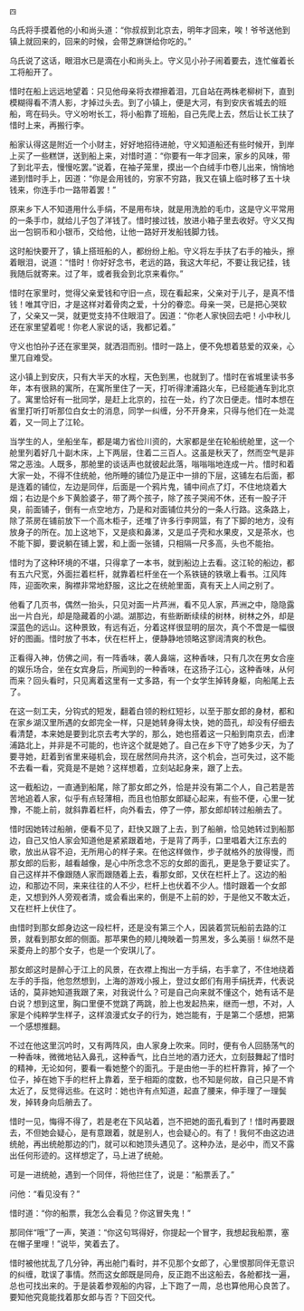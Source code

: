     四 

   乌氏将手摸着他的小和尚头道：“你叔叔到北京去，明年才回来，唉！爷爷送他到镇上就回来的，回来的时候，会带芝麻饼给你吃的。”

   乌氏说了这话，眼泪水已是滴在小和尚头上。守义见小孙子闹着要去，连忙催着长工将船开了。

   惜时在船上远远地望着：只见他母亲将衣襟擦着泪，兀自站在两株老柳树下，直到模糊得看不清人影，才掉过头去。到了小镇上，便是大河，有到安庆省城去的班船，弯在码头。守义吩咐长工，将小船靠了班船，自己先爬上去，然后让长工扶了惜时上来，再搬行李。

   船家认得这是附近一个小财主，好好地招待进舱，守义知道船还有些时候开，到岸上买了一些糕饼，送到船上来，对惜时道：“你要有一年才回来，家乡的风味，带了到北平去，慢慢吃罢。”说着，在袖子笼里，摸出一个白绒手巾卷儿出来，悄悄地递到惜时手上，因道：“你是会用钱的，穷家不穷路，我又在镇上临时移了五十块钱来，你连手巾一路带着罢！”

   原来乡下人不知道用什么手绢，不是用布块，就是用洗脸的毛巾，这是守义平常用的一条手巾，就给儿子包了洋钱了。惜时接过钱，放进小箱子里去收好。守义又掏出一包铜币和小银币，交给他，让他一路好开发船钱脚力钱。

   这时船快要开了，镇上搭班船的人，都纷纷上船。守义将左手扶了右手的袖头，擦着眼泪，说道：“惜时！你好好念书，老远的路，我这大年纪，不要让我记挂，钱我随后就寄来。过了年，或者我会到北京来看你。”

   惜时在家里时，觉得父亲爱钱和守旧一点，现在看起来，父亲对于儿子，是真不惜钱！唯其守旧，才是这样对着骨肉之爱，十分的眷恋。母亲一哭，已是把心哭软了，父亲又一哭，就更觉支持不住眼泪了。因道：“你老人家快回去吧！小中秋儿还在家里望着呢！你老人家说的话，我都记着。”

   守义也怕孙子还在家里哭，就洒泪而别。惜时一路上，便不免想着慈爱的双亲，心里兀自难受。

   这小镇上到安庆，只有大半天的水程，天色到黑，也就到了。惜时在省城里读书多年，本有很熟的寓所，在寓所里住了一天，打听得津浦路火车，已经能通车到北京了。寓里恰好有一批同学，是赶上北京的，拉在一处，约了次日便走。惜时本想在省里打听打听那位白女士的消息，同学一纠缠，分不开身来，只得与他们在一处混着，又一同上了江轮。

   当学生的人，坐船坐车，都是竭力省俭川资的，大家都是坐在轮船统舱里，这一个舱里列着好几十副木床，上下两层，住着二三百人。这虽是秋天了，然而空气是非常之恶浊。人既多，那舱里的谈话声也就彼起此落，嗡嗡嗡地连成一片。惜时和着大家一处，不得不住统舱，他所睡的铺位乃是正中一排的下层，这铺左右后面，都是连着的铺位，左边是同伴，后面是一个鸦片鬼，铺中间点了灯，不住地烧着大烟；右边是个乡下黄脸婆子，带了两个孩子，除了孩子哭闹不休，还有一股子汗臭，前面铺子，倒有一点空地方，乃是和对面铺位共分的一条人行路。这条路上，除了茶房在铺前放下一个高木柜子，还堆了许多行李网篮，有了下脚的地方，没有放身子的所在。加上这地下，又是痰和鼻涕，又是瓜子壳和水果皮，又是茶水，也不能下脚，要说躺在铺上罢，和上面一张铺，只相隔一尺多高，头也不能抬。

   惜时为了这种环境的不堪，只得拿了一本书，就到船边上去看。这江轮的船边，都有五六尺宽，外面拦着栏杆，就靠着栏杆坐在一个系铁链的铁墩上看书。江风阵阵，迎面吹来，胸襟非常地舒服，这比之在统舱里面，真有天上人间之别了。

   他看了几页书，偶然一抬头，只见对面一片芦洲，看不见人家，芦洲之中，隐隐露出一片白光，却是隐藏着的小湖。湖那边，有些断断续续的树林，树林之外，却是深蓝色的远山。这种景致，有远有近，分着这样很显明的层次，真个不啻是一幅很好的图画。惜时放了书本，伏在栏杆上，便静静地领略这寥阔清爽的秋色。

   正看得入神，仿佛之间，有一阵香味，袭人鼻端，这种香味，只有几次在男女合座的娱乐场合，坐在女宾身后，所闻到的一种香味，在这扬子江心，这种香味，从何而来？回头看时，只见离着这里有一丈多路，有一个女学生掉转身躯，向船尾上去了。

   在这一刻工夫，分钩式的短发，翻着白领的粉红短衫，以至于那女郎的身材，都和在家乡湖汉里所遇的女郎完全一样，只是她转身得太快，她的茴孔，却没有仔细去看清楚，本来她是要到北京去考大学的，那么，她也搭着这一只船到南京去，卣津浦路北上，并非是不可能的，也许这个就是她了。自己在乡下守了她多少天，为了要寻她，赶着到省里来碰机会，现在居然同舟共济，这个机会，岂可失过，这不能不去看一看，究竟是不是她？这样想着，立刻站起身来，跟了上去。

   这一截船边，一直通到船尾，除了那女郎之外，恰是并没有第二个人，自己若是苦苦地追着人家，似乎有点轻薄相，而且也怕那女郎疑心起来，有些不便，心里一犹豫，不能上前，就斜靠着栏杆，向外看去，停了一停，那女郎却转过船艄去了。

   惜时因她转过船艄，便看不见了，赶快又跟了上去，到了船艄，恰见她转过到船那边，自己又怕人家会知道他是紧紧跟着地，于是背了两手，口里唱着大江东去的歌，放出从容不迫，无所用心的样子来。在他这样做作，步子就格外的放得慢，而那女郎的后影，越看越像，是心中所念念不忘的女郎的面孔，更是急于要证实了。自己这样并不像跟随人家而跟随着上去，看那女郎，又伏在栏杆上了。这边的船边，和那边不同，来来往往的人不少，栏杆上也伏着不少人。惜时跟着一个女郎走，又想到外人旁观者清，或会看出来的，倒是不上前的妙，于是他又不敢太近，又在栏杆上伏住了。

   由惜时到那女郎身边这一段栏杆，还是没有第三个人，因装着赏玩船前去路的江景，就看到那女郎的侧面。那苹果色的颊儿掩映着一剪黑发，多么美丽！纵然不是采菱舟上的那个女子，也是一个安琪儿了。

   那女郎这时是醉心于江上的风景，在衣襟上掏出一方手绢，右手拿了，不住地绕着左手的手指，他忽然想到，上海的游戏小报上，登过女郎们有用手绢抚弄，代表说话的，莫非她知道我跟了来，对我说什么？可是自己向来就不懂这个，她有话不是白说？想到这里，胸口里便不觉跳了两跳，脸上也发起热来，继而一想，不对，人家是个纯粹学生样子，这样浪漫式女子的行为，她岂能有，于是第二个感想，把第一个感想推翻。

   不过在他这里沉吟时，又有两阵风，由人家身上吹来。同时，便有令人回肠荡气的一种香味，微微地钻入鼻孔，这种香气，比白兰地的酒力还大，立刻鼓舞起了惜时的精神，无论如何，要看一看她整个的面孔。于是由他一手的栏杆靠背，掉了一个位子，掉在她下手的栏杆上靠着，至于相距的度数，也不知是何故，自己只是不肯太近了，反觉得远些。在这时：她也许有点知道，起直了腰来，伸手理了一理鬓发，掉转身向后艄去了。

   惜时一见，悔得不得了，若是老在下风站着，岂不把她的面孔看到了！惜时再要跟去，不但她会疑心，是有意跟着，就是别人，也会疑心的。有了！我何不由这边进统舱，再出统舱那边的门，就可以和她顶头遇见了。这种办法，是必中，而又不露出任何形迹的。这样想定了，马上进了统舱。

   可是一进统舱，遇到一个同伴，将他拦住了，说是：“船票丢了。”

   问他：“看见没有？”

   惜时道：“你的船票，我怎么会看见？你这冒失鬼！”

   那同伴“哦”了一声，笑道：“你这句骂得好，你提起一个冒字，我想起我船票，塞在帽子里哩！”说毕，笑着去了。

   惜时被他扰乱了几分钟，再出舱门看时，并不见那个女郎了，心里恨那同伴无意识的纠缠，耽误了事情。然而这女郎既是同舟，反正跑不出这船去，各舱都找一遍，总也可找出来的。于是装着参观船的内容，上下跑了一周，总也算他用心良苦了。要知他究竟能找着那女郎与否？下回交代。

